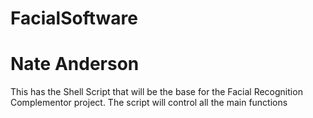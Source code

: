 # FacialSoftware
# Nate Anderson
This has the Shell Script that will be the base for the Facial Recognition Complementor project. The script will control all the main functions
